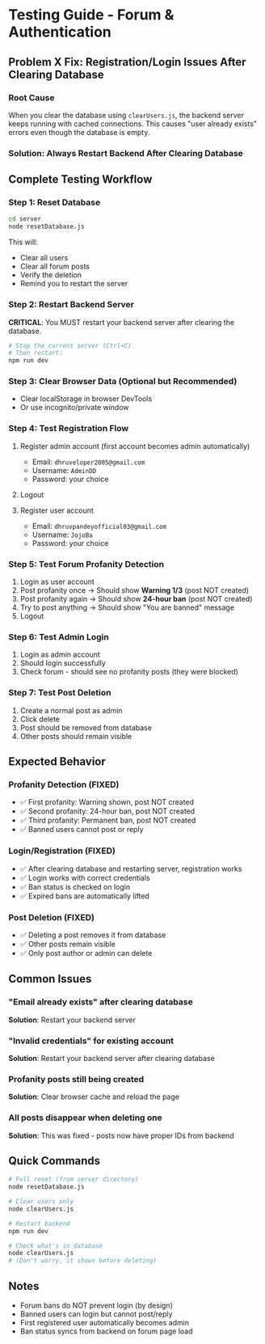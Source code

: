 # Testing Guide - Forum & Authentication

## Problem X Fix: Registration/Login Issues After Clearing Database

### Root Cause
When you clear the database using `clearUsers.js`, the backend server keeps running with cached connections. This causes "user already exists" errors even though the database is empty.

### Solution: Always Restart Backend After Clearing Database

## Complete Testing Workflow

### Step 1: Reset Database
```bash
cd server
node resetDatabase.js
```

This will:
- Clear all users
- Clear all forum posts
- Verify the deletion
- Remind you to restart the server

### Step 2: Restart Backend Server
**CRITICAL**: You MUST restart your backend server after clearing the database.

```bash
# Stop the current server (Ctrl+C)
# Then restart:
npm run dev
```

### Step 3: Clear Browser Data (Optional but Recommended)
- Clear localStorage in browser DevTools
- Or use incognito/private window

### Step 4: Test Registration Flow
1. Register admin account (first account becomes admin automatically)
   - Email: `dhruveloper2005@gmail.com`
   - Username: `AdminDD`
   - Password: your choice

2. Logout

3. Register user account
   - Email: `dhruvpandeyofficial03@gmail.com`
   - Username: `JojoBa`
   - Password: your choice

### Step 5: Test Forum Profanity Detection
1. Login as user account
2. Post profanity once → Should show **Warning 1/3** (post NOT created)
3. Post profanity again → Should show **24-hour ban** (post NOT created)
4. Try to post anything → Should show "You are banned" message
5. Logout

### Step 6: Test Admin Login
1. Login as admin account
2. Should login successfully
3. Check forum - should see no profanity posts (they were blocked)

### Step 7: Test Post Deletion
1. Create a normal post as admin
2. Click delete
3. Post should be removed from database
4. Other posts should remain visible

## Expected Behavior

### Profanity Detection (FIXED)
- ✅ First profanity: Warning shown, post NOT created
- ✅ Second profanity: 24-hour ban, post NOT created
- ✅ Third profanity: Permanent ban, post NOT created
- ✅ Banned users cannot post or reply

### Login/Registration (FIXED)
- ✅ After clearing database and restarting server, registration works
- ✅ Login works with correct credentials
- ✅ Ban status is checked on login
- ✅ Expired bans are automatically lifted

### Post Deletion (FIXED)
- ✅ Deleting a post removes it from database
- ✅ Other posts remain visible
- ✅ Only post author or admin can delete

## Common Issues

### "Email already exists" after clearing database
**Solution**: Restart your backend server

### "Invalid credentials" for existing account
**Solution**: Restart your backend server after clearing database

### Profanity posts still being created
**Solution**: Clear browser cache and reload the page

### All posts disappear when deleting one
**Solution**: This was fixed - posts now have proper IDs from backend

## Quick Commands

```bash
# Full reset (from server directory)
node resetDatabase.js

# Clear users only
node clearUsers.js

# Restart backend
npm run dev

# Check what's in database
node clearUsers.js
# (Don't worry, it shows before deleting)
```

## Notes
- Forum bans do NOT prevent login (by design)
- Banned users can login but cannot post/reply
- First registered user automatically becomes admin
- Ban status syncs from backend on forum page load
